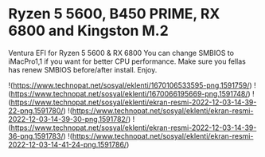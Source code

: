 # Ryzen 5 5600, B450 PRIME, RX 6800 and Kingston M.2
Ventura EFI for Ryzen 5 5600 &amp; RX 6800
You can change SMBIOS to iMacPro1,1 if you want for better CPU performance. Make sure you fellas has renew SMBIOS before/after install. Enjoy.

!(https://www.technopat.net/sosyal/eklenti/1670106533595-png.1591759/)
!(https://www.technopat.net/sosyal/eklenti/1670066195669-png.1591748/)
!(https://www.technopat.net/sosyal/eklenti/ekran-resmi-2022-12-03-14-39-22-png.1591780/)
!(https://www.technopat.net/sosyal/eklenti/ekran-resmi-2022-12-03-14-39-30-png.1591782/)
!(https://www.technopat.net/sosyal/eklenti/ekran-resmi-2022-12-03-14-39-36-png.1591783/)
!(https://www.technopat.net/sosyal/eklenti/ekran-resmi-2022-12-03-14-41-24-png.1591786/)
